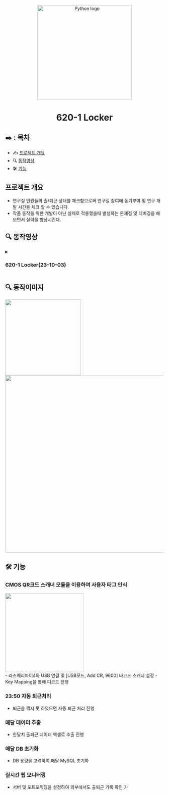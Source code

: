 <div align="center">
    <img width="300" alt="Python logo" src="https://www.python.org/static/community_logos/python-logo.png">
</div>

<div align="center">
    <h1>  620-1 Locker </h1>
</div>

## ✒️ : 목차
- ✍️ [프로젝트 개요](#프로젝트-개요)
- 🔍 [동작영상](#-동작영상)
- 🛠 [기능](#-기능)


## 프로젝트 개요

- 연구실 인원들의 출/퇴근 상태를 체크함으로써 연구실 참여에 동기부여 및 연구 개발 시간을 체크 할 수 있습니다.
- 작품 동작을 위한 개발이 아닌 실제로 적용했을때 발생하는 문제점 및 디버깅을 해보면서 실력을 향상시킨다.

## **🔍 동작영상**

<details>
    <summary><h3>620-1 Locker(23-10-03)</summary>
    <div align="center">
        <img src="https://github.com/KIM2C1/620-1-Locker/assets/119794073/4c55144f-d59b-4873-8611-ca4dd18d5310">
    </div>
</details>

## **🔍 동작이미지**
<div align="left">
        <img width="240" src="https://github.com/KIM2C1/620-1-Locker/assets/119794073/7fcc2a29-b18a-4236-ae80-4b40be93b79f">
        <img width="562" src="https://github.com/KIM2C1/620-1-Locker/assets/119794073/cf997f03-c14b-49e4-b2c4-775630813cb2">

## **🛠 기능**

### CMOS QR코드 스캐너 모듈을 이용하여 사용자 태그 인식
<div align="left">
        <img width="250" src="https://github.com/KIM2C1/620-1-Locker/assets/119794073/ae5b9e9b-badb-4e6e-a8d6-fd2de058709d">
</div>
 - 라즈베리파이4와 USB 연결 및 [USB모드, Add CR, 9600] 바코드 스캐너 설정
 - Key Mapping을 통해 디코드 진행

### 23:50 자동 퇴근처리
 - 퇴근을 찍지 못 하였으면 자동 퇴근 처리 진행

### 매달 데이터 추출
 - 한달치 출퇴근 데이터 엑셀로 추출 진행

### 매달 DB 초기화
 - DB 용량을 고려하여 매달 MySQL 초기화

### 실시간 웹 모니터링
 - 서버 및 포트포워딩을 설정하여 외부에서도 출퇴근 기록 확인 가

